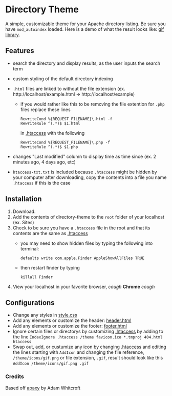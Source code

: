 # Directory Theme
A simple, customizable theme for your Apache directory listing.
Be sure you have ```mod_autoindex``` loaded. Here is a demo of what the result looks like: [gif library](http://hugtheef.com).

## Features

- search the directory and display results, as the user inputs the search term
- custom styling of the default directory indexing
- ```.html``` files are linked to without the file extension (ex. http://localhost/example.html -> http://localhost/example)

	- if you would rather like this to be removing the file extention for ```.php``` files replace these lines 

		```
		RewriteCond %{REQUEST_FILENAME}\.html -f
		RewriteRule ^(.*)$ $1.html
		```

		in [.htaccess](https://github.com/jfrazelle/directory-theme/blob/master/.htaccess) with the following

		```
		RewriteCond %{REQUEST_FILENAME}\.php -f
		RewriteRule ^(.*)$ $1.php
		```
- changes "Last modified" column to display time as time since (ex. 2 minutes ago, 4 days ago, etc)
- ```htaccess-txt.txt``` is included because ```.htaccess``` might be hidden by your computer after downloading, copy the contents into a file you name ```.htaccess``` if this is the case

## Installation

1. Download.
2. Add the contents of directory-theme to the ```root``` folder of your localhost (ex. Sites)
3. Check to be sure you have a ```.htaccess``` file in the root and that its contents are the same as [.htaccess](https://github.com/jfrazelle/directory-theme/blob/master/.htaccess)
	- you may need to show hidden files by typing the following into terminal:
		
		```
		defaults write com.apple.Finder AppleShowAllFiles TRUE
		```
		
	- then restart finder by typing
	
		```
		killall Finder
		```
3. View your localhost in your favorite browser, *cough* **Chrome** *cough*

## Configurations

- Change any styles in [style.css](https://github.com/jfrazelle/directory-theme/blob/master/theme/style.css)
- Add any elements or customize the header:  [header.html](https://github.com/jfrazelle/directory-theme/blob/master/theme/header.html)
- Add any elements or customize the footer:  [footer.html](https://github.com/jfrazelle/directory-theme/blob/master/theme/footer.html)
- Ignore certain files or directorys by customizing [.htaccess](https://github.com/jfrazelle/directory-theme/blob/master/.htaccess) by adding to the line ```IndexIgnore .htaccess /theme favicon.ico *.tmproj 404.html htaccess```
- Swap out, add, or custumize any icon by changing [.htaccess](https://github.com/jfrazelle/directory-theme/blob/master/.htaccess) and editing the lines starting with ```AddIcon``` and changing the file reference, ```/theme/icons/gif.png``` or file extension, ```.gif```, result should look like this ```AddIcon /theme/icons/gif.png .gif```


### Credits

Based off [apaxy](https://github.com/AdamWhitcroft/Apaxy) by Adam Whitcroft 
